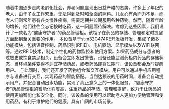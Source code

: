 随着中国逐步走向老龄化社会，养老问题显现出日益严峻的态势。许多上了年纪的老人，由于子女工作繁重，无法得到及时和全面的照料。儿女心有余而力不足，而老人们则常年患有各类慢性疾病，需要定期并长期服用各种药物。然而，随着年龄的增长，他们往往会忘记按时吃药，这一问题亟待解决。考虑到这些因素，我们设计了一款名为“健康守护者”的药品管理柜。该柜子在药品的存储、管理和定时提醒方面起到至关重要的作用。
本设备基于stm32G474RE开发板开发，集成了诸多功能模块，包括语音控制、药品识别(RFID)、电机驱动、显示模块以及WiFi联网等。通过RFID技术，制定个性化的药物监控和使用方案。如果药品成分与患者的过敏史或饮食禁忌相关，设备会立即发出警告。设备还能监测药柜内药品的存储状态，当环境条件变得不适宜存储药品，或者药品即将过期时，该设备都会及时提醒用户。
与此同时，我们还开发了药物组合和交互模块。用户可以通过手机应用程序与设备进行交互，实现药品的智能搭配。当到达预设的用药时间，设备会自动提示用户，并配合自动出水功能，实现了真正意义上的一体化服务。
“健康守护者”药品管理柜的智能化程度高，注重药品的存储、管理和提醒，致力于让药品的使用更加智能化和安全化。同时，该设备的使用可以帮助老人更加方便地管理和使用药品，有利于维护他们的健康，具有广阔的市场前景。
